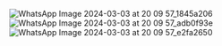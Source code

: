 ![WhatsApp Image 2024-03-03 at 20 09 57_1845a206](https://github.com/Akshaysrajan/DiagnoSense/assets/76043412/da38d89b-e045-4116-b675-fb951fd0136b)
![WhatsApp Image 2024-03-03 at 20 09 57_adb0f93e](https://github.com/Akshaysrajan/DiagnoSense/assets/76043412/c783fc09-dcef-47ff-8e2b-08830747ae26)
![WhatsApp Image 2024-03-03 at 20 09 57_e2fa2650](https://github.com/Akshaysrajan/DiagnoSense/assets/76043412/f95642fa-56ec-41b1-979d-7d21c05564c2)
